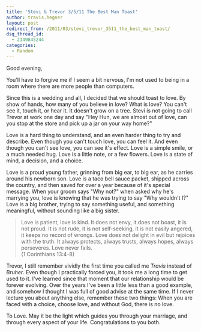 ```yaml
---
title: 'Stevi & Trevor 3/5/11 The Best Man Toast'
author: travis.hegner
layout: post
redirect_from: /2011/03/stevi_trevor_3511_the_best_man_toast/
dsq_thread_id:
  - 2149845244
categories:
  - Random
---
```

Good evening,

You'll have to forgive me if I seem a bit nervous, I'm not used to being in a room where there are more people than computers.

Since this is a wedding and all, I decided that we should toast to love. By show of hands, how many of you believe in love? What is love? You can't see it, touch it, or hear it. It doesn't grow on a tree. Stevi is not going to call Trevor at work one day and say "Hey Hun, we are almost out of love, can you stop at the store and pick up a jar on your way home?"

Love is a hard thing to understand, and an even harder thing to try and describe. Even though you can't touch love, you can feel it. And even though you can't see love, you can see it's effect. Love is a simple smile, or a much needed hug. Love is a little note, or a few flowers. Love is a state of mind, a decision, and a choice.

Love is a proud young father, grinning from big ear, to big ear, as he carries around his newborn son. Love is a taco bell sauce packet, shipped across the country, and then saved for over a year because of it's special message. When your groom says "Why not?" when asked why he's marrying you, love is knowing that he was trying to say "Why wouldn't I?" Love is a big brother, trying to say something useful, and something meaningful, without sounding like a big sister.

>Love is patient, love is kind. It does not envy, it does not boast, it is not proud. It is not rude, it is not self-seeking, it is not easily angered, it keeps no record of wrongs. Love does not delight in evil but rejoices with the truth. It always protects, always trusts, always hopes, always perseveres. Love never fails.  
(1 Corinthians 13:4-8)

Trevor, I still remember vividly the first time you called me *Travis* instead of *Bruher*. Even though I practically forced you, it took me a long time to get used to it. I've learned since that moment that our relationship would be forever evolving. Over the years I've been a little less than a good example, and somehow I thought I was full of good advise at the same time. If I never lecture you about anything else, remember these two things: When you are faced with a choice, choose love, and without God, there is no love.

To Love. May it be the light which guides you through your marriage, and through every aspect of your life. Congratulations to you both.
